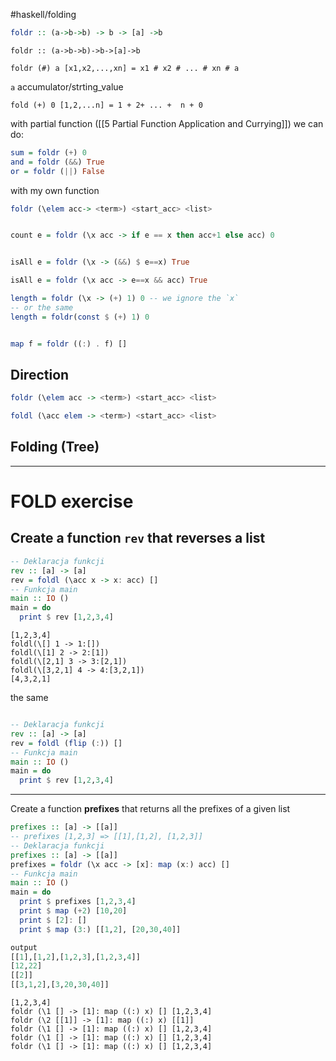 
#haskell/folding

```haskell
foldr :: (a->b->b) -> b -> [a] ->b

```


`foldr :: (a->b->b)->b->[a]->b`

`foldr (#) a [x1,x2,...,xn] = x1 # x2 # ... # xn # a`

`a` accumulator/strting_value

`fold (+) 0 [1,2,...n] = 1 + 2+ ... +  n + 0`

with partial function ([[5 Partial Function Application and Currying]])
we can do:
```haskell
sum = foldr (+) 0
and = foldr (&&) True
or = foldr (||) False
```

with my own function
```haskell
foldr (\elem acc-> <term>) <start_acc> <list>


count e = foldr (\x acc -> if e == x then acc+1 else acc) 0


isAll e = foldr (\x -> (&&) $ e==x) True

isAll e = foldr (\x acc -> e==x && acc) True
```

```haskell
length = foldr (\x -> (+) 1) 0 -- we ignore the `x` 
-- or the same
length = foldr(const $ (+) 1) 0


map f = foldr ((:) . f) []
```

## Direction

```haskell
foldr (\elem acc -> <term>) <start_acc> <list>

foldl (\acc elem -> <term>) <start_acc> <list>
```

## Folding (Tree)


-------
# FOLD exercise

## Create a function `rev` that reverses a list
```haskell
-- Deklaracja funkcji
rev :: [a] -> [a]
rev = foldl (\acc x -> x: acc) []
-- Funkcja main
main :: IO ()
main = do
  print $ rev [1,2,3,4]
```

```
[1,2,3,4]
foldl(\[] 1 -> 1:[])
foldl(\[1] 2 -> 2:[1])
foldl(\[2,1] 3 -> 3:[2,1])
foldl(\[3,2,1] 4 -> 4:[3,2,1])
[4,3,2,1]
```


the same
```haskell

-- Deklaracja funkcji
rev :: [a] -> [a]
rev = foldl (flip (:)) []
-- Funkcja main
main :: IO ()
main = do
  print $ rev [1,2,3,4]
```

-----
Create a function **prefixes** that returns all the prefixes of a given list
```haskell
prefixes :: [a] -> [[a]]
-- prefixes [1,2,3] => [[1],[1,2], [1,2,3]]
-- Deklaracja funkcji
prefixes :: [a] -> [[a]]
prefixes = foldr (\x acc -> [x]: map (x:) acc) []
-- Funkcja main
main :: IO ()
main = do
  print $ prefixes [1,2,3,4]
  print $ map (+2) [10,20]
  print $ [2]: []
  print $ map (3:) [[1,2], [20,30,40]]

output
[[1],[1,2],[1,2,3],[1,2,3,4]]
[12,22]
[[2]]
[[3,1,2],[3,20,30,40]]
```

```
[1,2,3,4]
foldr (\1 [] -> [1]: map ((:) x) [] [1,2,3,4]
foldr (\2 [[1]] -> [1]: map ((:) x) [[1]] 
foldr (\1 [] -> [1]: map ((:) x) [] [1,2,3,4]
foldr (\1 [] -> [1]: map ((:) x) [] [1,2,3,4]
foldr (\1 [] -> [1]: map ((:) x) [] [1,2,3,4]

















